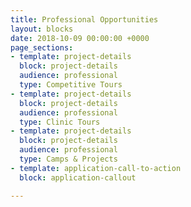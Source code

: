 ```yaml
---
title: Professional Opportunities
layout: blocks
date: 2018-10-09 00:00:00 +0000
page_sections:
- template: project-details
  block: project-details
  audience: professional
  type: Competitive Tours
- template: project-details
  block: project-details
  audience: professional
  type: Clinic Tours
- template: project-details
  block: project-details
  audience: professional
  type: Camps & Projects
- template: application-call-to-action
  block: application-callout

---
```

